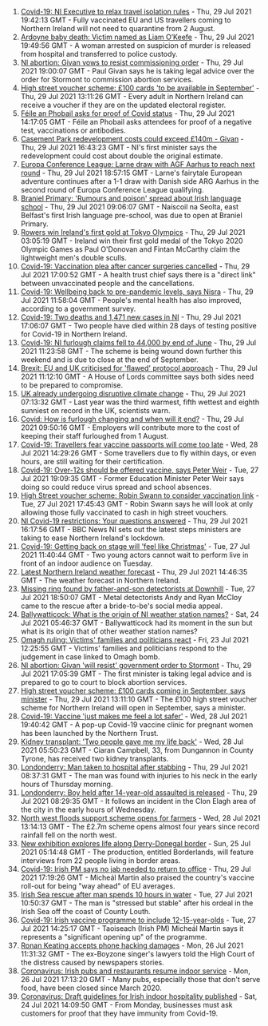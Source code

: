 1. [Covid-19: NI Executive to relax travel isolation rules](https://www.bbc.co.uk/news/uk-northern-ireland-58004816) - Thu, 29 Jul 2021 19:42:13 GMT - Fully vaccinated EU and US travellers coming to Northern Ireland will not need to quarantine from 2 August.
2. [Ardoyne baby death: Victim named as Liam O’Keefe](https://www.bbc.co.uk/news/uk-northern-ireland-58009834) - Thu, 29 Jul 2021 19:49:56 GMT - A woman arrested on suspicion of murder is released from hospital and transferred to police custody.
3. [NI abortion: Givan vows to resist commissioning order](https://www.bbc.co.uk/news/uk-northern-ireland-58018850) - Thu, 29 Jul 2021 19:00:07 GMT - Paul Givan says he is taking legal advice over the order for Stormont to commission abortion services.
4. [High street voucher scheme: £100 cards 'to be available in September'](https://www.bbc.co.uk/news/uk-northern-ireland-58012540) - Thu, 29 Jul 2021 13:11:26 GMT - Every adult in Northern Ireland can receive a voucher if they are on the updated electoral register.
5. [Féile an Phobail asks for proof of Covid status](https://www.bbc.co.uk/news/uk-northern-ireland-58016151) - Thu, 29 Jul 2021 14:17:05 GMT - Féile an Phobail asks attendees for proof of a negative test, vaccinations or antibodies.
6. [Casement Park redevelopment costs could exceed £140m - Givan](https://www.bbc.co.uk/news/uk-northern-ireland-58005434) - Thu, 29 Jul 2021 16:43:23 GMT - NI's first minister says the redevelopment could cost about double the original estimate.
7. [Europa Conference League: Larne draw with AGF Aarhus to reach next round](https://www.bbc.co.uk/sport/football/57982963) - Thu, 29 Jul 2021 18:57:15 GMT - Larne's fairytale European adventure continues after a 1-1 draw with Danish side ARG Aarhus in the second round of Europa Conference League qualifying.
8. [Braniel Primary: 'Rumours and poison' spread about Irish language school](https://www.bbc.co.uk/news/uk-northern-ireland-58010736) - Thu, 29 Jul 2021 09:06:07 GMT - Naíscoil na Seolta, east Belfast's first Irish language pre-school, was due to open at Braniel Primary.
9. [Rowers win Ireland's first gold at Tokyo Olympics](https://www.bbc.co.uk/sport/olympics/58007573) - Thu, 29 Jul 2021 03:05:19 GMT - Ireland win their first gold medal of the Tokyo 2020 Olympic Games as Paul O'Donovan and Fintan McCarthy claim the lightweight men's double sculls.
10. [Covid-19: Vaccination plea after cancer surgeries cancelled](https://www.bbc.co.uk/news/uk-northern-ireland-58009128) - Thu, 29 Jul 2021 17:00:52 GMT - A health trust chief says there is a "direct link" between unvaccinated people and the cancellations.
11. [Covid-19: Wellbeing back to pre-pandemic levels, says Nisra](https://www.bbc.co.uk/news/uk-northern-ireland-58012623) - Thu, 29 Jul 2021 11:58:04 GMT - People's mental health has also improved, according to a government survey.
12. [Covid-19: Two deaths and 1,471 new cases in NI](https://www.bbc.co.uk/news/uk-northern-ireland-58012627) - Thu, 29 Jul 2021 17:06:07 GMT - Two people have died within 28 days of testing positive for Covid-19 in Northern Ireland.
13. [Covid-19: NI furlough claims fell to 44,000 by end of June](https://www.bbc.co.uk/news/uk-northern-ireland-58009132) - Thu, 29 Jul 2021 11:23:58 GMT - The scheme is being wound down further this weekend and is due to close at the end of September.
14. [Brexit: EU and UK criticised for 'flawed' protocol approach](https://www.bbc.co.uk/news/uk-northern-ireland-58004374) - Thu, 29 Jul 2021 11:12:10 GMT - A House of Lords committee says both sides need to be prepared to compromise.
15. [UK already undergoing disruptive climate change](https://www.bbc.co.uk/news/science-environment-57988023) - Thu, 29 Jul 2021 07:13:32 GMT - Last year was the third warmest, fifth wettest and eighth sunniest on record in the UK, scientists warn.
16. [Covid: How is furlough changing and when will it end?](https://www.bbc.co.uk/news/explainers-52135342) - Thu, 29 Jul 2021 09:50:16 GMT - Employers will contribute more to the cost of keeping their staff furloughed from 1 August.
17. [Covid-19: Travellers fear vaccine passports will come too late](https://www.bbc.co.uk/news/uk-northern-ireland-57998569) - Wed, 28 Jul 2021 14:29:26 GMT - Some travellers due to fly within days, or even hours, are still waiting for their certification.
18. [Covid-19: Over-12s should be offered vaccine, says Peter Weir](https://www.bbc.co.uk/news/uk-northern-ireland-57992080) - Tue, 27 Jul 2021 19:09:35 GMT - Former Education Minister Peter Weir says doing so could reduce virus spread and school absences.
19. [High Street voucher scheme: Robin Swann to consider vaccination link](https://www.bbc.co.uk/news/uk-northern-ireland-57981148) - Tue, 27 Jul 2021 17:45:43 GMT - Robin Swann says he will look at only allowing those fully vaccinated to cash in high street vouchers.
20. [NI Covid-19 restrictions: Your questions answered](https://www.bbc.co.uk/news/uk-northern-ireland-54117810) - Thu, 29 Jul 2021 16:17:56 GMT - BBC News NI sets out the latest steps ministers are taking to ease Northern Ireland's lockdown.
21. [Covid-19: Getting back on stage will 'feel like Christmas'](https://www.bbc.co.uk/news/uk-northern-ireland-57983830) - Tue, 27 Jul 2021 11:40:44 GMT - Two young actors cannot wait to perform live in front of an indoor audience on Tuesday.
22. [Latest Northern Ireland weather forecast](https://www.bbc.co.uk/news/uk-northern-ireland-26018439) - Thu, 29 Jul 2021 14:46:35 GMT - The weather forecast in Northern Ireland.
23. [Missing ring found by father-and-son detectorists at Downhill](https://www.bbc.co.uk/news/uk-northern-ireland-57975051) - Tue, 27 Jul 2021 18:50:07 GMT - Metal detectorists Andy and Ryan McCloy came to the rescue after a bride-to-be's social media appeal.
24. [Ballywatticock: What is the origin of NI weather station names?](https://www.bbc.co.uk/news/uk-northern-ireland-57914914) - Sat, 24 Jul 2021 05:46:37 GMT - Ballywatticock had its moment in the sun but what is its origin that of other weather station names?
25. [Omagh ruling: Victims' families and politicians react](https://www.bbc.co.uk/news/uk-northern-ireland-57940348) - Fri, 23 Jul 2021 12:25:55 GMT - Victims' families and politicians respond to the judgement in case linked to Omagh bomb.
26. [NI abortion: Givan 'will resist' government order to Stormont](https://www.bbc.co.uk/news/uk-northern-ireland-58012543) - Thu, 29 Jul 2021 17:05:39 GMT - The first minister is taking legal advice and is prepared to go to court to block abortion services.
27. [High street voucher scheme: £100 cards coming in September, says minister](https://www.bbc.co.uk/news/uk-northern-ireland-58012541) - Thu, 29 Jul 2021 13:11:10 GMT - The £100 high street voucher scheme for Northern Ireland will open in September, says a minister.
28. [Covid-19: Vaccine 'just makes me feel a lot safer'](https://www.bbc.co.uk/news/uk-northern-ireland-58004367) - Wed, 28 Jul 2021 19:40:42 GMT - A pop-up Covid-19 vaccine clinic for pregnant women has been launched by the Northern Trust.
29. [Kidney transplant: 'Two people gave me my life back'](https://www.bbc.co.uk/news/uk-northern-ireland-57916546) - Wed, 28 Jul 2021 05:50:23 GMT - Ciaran Campbell, 33, from Dungannon in County Tyrone, has received two kidney transplants.
30. [Londonderry: Man taken to hospital after stabbing](https://www.bbc.co.uk/news/uk-northern-ireland-foyle-west-58010383) - Thu, 29 Jul 2021 08:37:31 GMT - The man was found with injuries to his neck in the early hours of Thursday morning.
31. [Londonderry: Boy held after 14-year-old assaulted is released](https://www.bbc.co.uk/news/uk-northern-ireland-foyle-west-58010382) - Thu, 29 Jul 2021 08:29:35 GMT - It follows an incident in the Clon Elagh area of the city in the early hours of Wednesday.
32. [North west floods support scheme opens for farmers](https://www.bbc.co.uk/news/uk-northern-ireland-foyle-west-57994970) - Wed, 28 Jul 2021 13:14:13 GMT - The £2.7m scheme opens almost four years since record rainfall fell on the north west.
33. [New exhibition explores life along Derry-Donegal border](https://www.bbc.co.uk/news/uk-northern-ireland-foyle-west-57885075) - Sun, 25 Jul 2021 05:14:48 GMT - The production, entitled Borderlands, will feature interviews from 22 people living in border areas.
34. [Covid-19: Irish PM says no jab needed to return to office](https://www.bbc.co.uk/news/world-europe-58012631) - Thu, 29 Jul 2021 17:19:26 GMT - Micheál Martin also praised the country's vaccine roll-out for being "way ahead" of EU averages.
35. [Irish Sea rescue after man spends 10 hours in water](https://www.bbc.co.uk/news/world-europe-57984521) - Tue, 27 Jul 2021 10:50:37 GMT - The man is "stressed but stable" after his ordeal in the Irish Sea off the coast of County Louth.
36. [Covid-19: Irish vaccine programme to include 12-15-year-olds](https://www.bbc.co.uk/news/world-europe-57984314) - Tue, 27 Jul 2021 14:25:17 GMT - Taoiseach (Irish PM) Micheál Martin says it represents a "significant opening up" of the programme.
37. [Ronan Keating accepts phone hacking damages](https://www.bbc.co.uk/news/entertainment-arts-57967494) - Mon, 26 Jul 2021 11:31:32 GMT - The ex-Boyzone singer's lawyers told the High Court of the distress caused by newspapers stories.
38. [Coronavirus: Irish pubs and restaurants resume indoor service](https://www.bbc.co.uk/news/world-europe-57965158) - Mon, 26 Jul 2021 17:13:20 GMT - Many pubs, especially those that don't serve food, have been closed since March 2020.
39. [Coronavirus: Draft guidelines for Irish indoor hospitality published](https://www.bbc.co.uk/news/world-europe-57949844) - Sat, 24 Jul 2021 14:09:50 GMT - From Monday, businesses must ask customers for proof that they have immunity from Covid-19.
